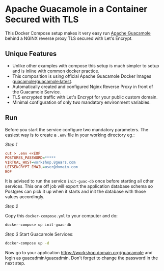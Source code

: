 # Apache Guacamole in a Container Secured with TLS

This Docker Compose setup makes it very easy run [Apache Guacamole](https://guacamole.incubator.apache.org/) behind a NGINX reverse proxy TLS secured with Let's Encrypt.

## Unique Features

* Unlike other examples with compose this setup is much simpler to setup and is inline with common docker practice.
* This composition is using official Apache Guacamole Docker Images [guacamole/guacamole:latest](https://hub.docker.com/r/guacamole/).
* Automatically created and configured Nginx Reverse Proxy in front of the Guacamole Service.
* TLS encrypted traffic with Let's Encrypt for your public custom domain.
* Minimal configuration of only *two* mandatory environment variables.

## Run

Before you start the service configure two mandatory parameters.
The easiest way is to create a `.env` file in your working directory eg.:

*Step 1*

```ini
cut > .env <<EOF
POSTGRES_PASSWORD=*****
VIRTUAL_HOST=workshop.8gears.com
LETSENCRYPT_EMAIL=user@domain.com
EOF
```

It is advised to run the service `init-guac-db` once before starting all other services. This one off job will export the application database schema so Postgres can pick it up when it starts and init the database with those values accordingly.

*Step 2*

Copy this `docker-compose.yml` to your computer and do:

```sh
docker-compose up init-guac-db
```

*Step 3* Start Guacamole Services:

```sh
docker-compose up -d
```

Now go to your application https://workshop.domain.org/guacamole and login as guacadmin/guacadmin. 
Don't forget to change the password in the next step.
